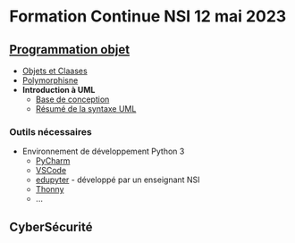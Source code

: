 # Formation Continue NSI 12 mai 2023
## [Programmation objet](https://github.com/FC-NSI/Formation2023/blob/main/POO/PlanPOO.pdf)
* [Objets et Claases](https://github.com/FC-NSI/Formation2023/blob/main/POO/1_POO.pdf)
* [Polymorphisne](https://github.com/FC-NSI/Formation2023/blob/main/POO/2_POOPolymorphisme.pdf)
* **Introduction à UML**
  * [Base de conception](https://github.com/FC-NSI/Formation2023/blob/main/POO/3_UML_base.pdf)
  * [Résumé de la syntaxe UML](https://github.com/FC-NSI/Formation2023/blob/main/POO/ResumeSyntaxeUML.pdf)

### Outils nécessaires
* Environnement de développement Python 3
  * [PyCharm](https://www.jetbrains.com/pycharm)
  * [VSCode](https://code.visualstudio.com)
  * [edupyter](https://www.edupyter.net) - développé par un enseignant NSI
  * [Thonny](https://thonny.org)
  * ...

## CyberSécurité

